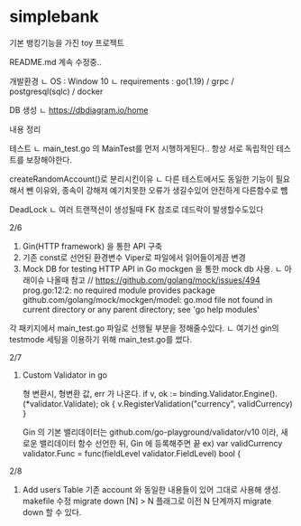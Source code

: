 # simplebank

기본 뱅킹기능을 가진 toy 프로젝트

README.md  계속 수정중..

개발환경
ㄴ OS : Window 10
ㄴ requirements : go(1.19) / grpc / postgresql(sqlc) / docker

DB 생성
ㄴ https://dbdiagram.io/home

내용 정리

테스트
ㄴ main_test.go 의 MainTest를 먼저 시행하게된다.. 항상 서로 독립적인 테스트를 보장해야한다.

createRandomAccount()로 분리시킨이유
ㄴ 다른 테스트에서도 동일한 기능이 필요해서 뺀 이유와, 종속이 강해져 예기치못한 오류가 생길수있어 안전하게 다른함수로 뻄

DeadLock
ㄴ 여러 트랜잭션이 생성될때 FK 참조로 데드락이 발생할수도있다



2/6
1. Gin(HTTP framework) 을 통한 API 구축
2. 기존 const로 선언된 환경변수 Viper로 파일에서 읽어들이게끔 변경
3. Mock DB for testing HTTP API in Go
mockgen 을 통한 mock db 사용.
ㄴ 아래이슈 나올때 참고 // https://github.com/golang/mock/issues/494
prog.go:12:2: no required module provides package github.com/golang/mock/mockgen/model: go.mod file not found in current directory or any parent directory; see 'go help modules'

각 패키지에서 main_test.go 파일로 선행될 부분을 정해줄수있다.
ㄴ 여기선 gin의 testmode 세팅을 이용하기 위해 main_test.go를 썼다.

2/7
1. Custom Validator in go 

    형 변환시, 형변환 값, err 가 나온다.
	if v, ok := binding.Validator.Engine().(*validator.Validate); ok {
		v.RegisterValidation("currency", validCurrency)
	}

    Gin 의 기본 밸리데이터는 github.com/go-playground/validator/v10 이라, 새로운 밸리데이터 함수 선언한 뒤, Gin 에 등록해주면 끝
    ex) 
        var validCurrency validator.Func = func(fieldLevel validator.FieldLevel) bool {
    
2/8
1. Add users Table
    기존 account 와 동일한 내용들이 있어 그대로 사용해 생성.
    makefile 수정
        migrate down [N] > N 플래그로 이전 N 단계까지 migrate down 할 수 있다.
    
    